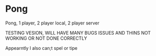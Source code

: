 # Pong
Pong, 1 player, 2 player local, 2 player server


TESTING VESION, WILL HAVE MANY BUGS ISSUES AND THINS NOT WORKING OR NOT DONE CORRECTLY

Appearntly I also can;t spel or tipe
